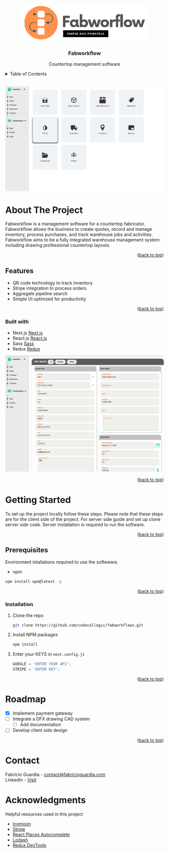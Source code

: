 <div id="top"></div>

<div align="center">
  <a href="https://github.com/codecallogic/fabworkflows">
    <img src="public/media/logo_2.png" alt="Logo">
  </a>

  <h3 align="center">Fabworkflow</h3>

  <p align="center">
    Countertop management software
    <br />
    <!-- <a href="https://github.com/codecallogic/fabworkflows"><strong>Explore the docs »</strong></a>
    <br />
    <br />
    <a href="https://github.com/github_username/repo_name">View Demo</a>
    ·
    <a href="https://github.com/github_username/repo_name/issues">Report Bug</a>
    ·
    <a href="https://github.com/github_username/repo_name/issues">Request Feature</a> -->
  </p>
</div>

<details>
  <summary>Table of Contents</summary>
  <ol>
    <li>
      <a href="#about-the-project">About The Project</a>
      <ul>
        <li><a href="#features">Features</a></li>
        <li><a href="#built-with">Built With</a></li>
      </ul>
    </li>
    <li>
      <a href="#getting-started">Getting Started</a>
      <ul>
        <li><a href="#prerequisites">Prerequisites</a></li>
        <li><a href="#installation">Installation</a></li>
      </ul>
    </li>
    <li><a href="#roadmap">Roadmap</a></li>
    <li><a href="#contact">Contact</a></li>
    <li><a href="#acknowledgments">Acknowledgments</a></li>
  </ol>
</details>

<br>

![quote!](/public/media/readme/inventory_dashboard.png 'Quote')

# About The Project

Fabworkflow is a management software for a countertop fabricator. Fabworkflow allows the business to create quotes, record and manage inventory, process purchases, and track warehouse jobs and activities. Fabworkflow aims to be a fully integrated warehouse management system including drawing professional countertop layouts.

<p align="right">(<a href="#top">back to top</a>)</p>

## Features

- QR code technology to track inventory
- Stripe integration to process orders
- Aggregate pipeline search
- Simple UI optimzed for productivity

<p align="right">(<a href="#top">back to top</a>)</p>

### Built with

- Next.js [Next.js](https://nextjs.org/)
- React.js [React.js](https://reactjs.org/)
- Sass [Sass](https://sass-lang.com/install)
- Redux [Redux](https://redux.js.org/)

![quote!](/public/media/readme/quote.png 'Quote')

<p align="right">(<a href="#top">back to top</a>)</p>

# Getting Started

To set up the project locally follow these steps. Please note that these steps are for the client side of the project. For server side guide and set up clone server side code. Server installation is required to run the software.

<p align="right">(<a href="#top">back to top</a>)</p>

## Prerequisites

Environment intallations required to use the softeware.

- npm

```sh
npm install npm@latest -g
```

<p align="right">(<a href="#top">back to top</a>)</p>

### Installation

1. Clone the repo
   ```sh
   git clone https://github.com/codecallogic/fabworkflows.git
   ```
2. Install NPM packages
   ```sh
   npm install
   ```
3. Enter your KEYS in `next.config.js`
   ```js
   GOOGLE = 'ENTER YOUR API';
   STRIPE = 'ENTER KEY';
   ```

<p align="right">(<a href="#top">back to top</a>)</p>

# Roadmap

- [x] Implement payment gateway
- [ ] Integrate a DFX drawing CAD system
  - [ ] Add documentation
- [ ] Develop client side design

<p align="right">(<a href="#top">back to top</a>)</p>

# Contact

Fabricio Guardia - contact@fabricioguardia.com
<br>
LinkedIn - <a href="https://www.linkedin.com/in/fabricio-guardia/">Visit</a>

# Acknowledgments

Helpful resources used in this project

- <a href="https://icomoon.io/">Icomoon</a>
- <a href="https://stripe.com/docs/payments/quickstart">Stripe</a>
- <a href="https://www.npmjs.com/package/react-places-autocomplete">React Places Autocomplete</a>
- <a href="https://lodash.com/">Lodash</a>
- <a href="https://chrome.google.com/webstore/detail/redux-devtools/lmhkpmbekcpmknklioeibfkpmmfibljd?hl=en">Redux DevTools</a>
